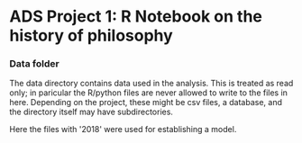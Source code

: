 # ADS Project 1:  R Notebook on the history of philosophy

### Data folder

The data directory contains data used in the analysis. This is treated as read only; in paricular the R/python files are never allowed to write to the files in here. Depending on the project, these might be csv files, a database, and the directory itself may have subdirectories. 

Here the files with '2018' were used for establishing a model.


